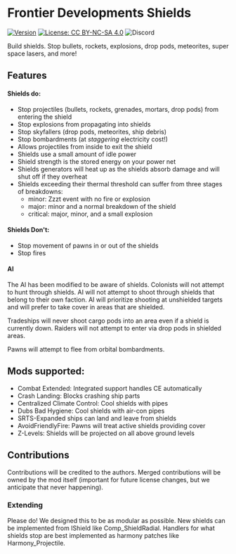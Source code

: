 # Frontier Developments Shields

[![Version](https://img.shields.io/badge/Steam%20Workshop-1.2-green.svg)](https://steamcommunity.com/sharedfiles/filedetails/?id=1210535987)
[![License: CC BY-NC-SA 4.0](https://img.shields.io/badge/License-CC%20BY--NC--SA%204.0-blue.svg)](http://creativecommons.org/licenses/by-nc-sa/4.0/)
![Discord](https://img.shields.io/discord/629305389577666569)

Build shields. Stop bullets, rockets, explosions, drop pods, meteorites, super space lasers, and more!

## Features

#### Shields do:
- Stop projectiles (bullets, rockets, grenades, mortars, drop pods) from entering the shield
- Stop explosions from propagating into shields
- Stop skyfallers (drop pods, meteorites, ship debris)
- Stop bombardments (at *staggering* electricity cost!)
- Allows projectiles from inside to exit the shield
- Shields use a small amount of idle power
- Shield strength is the stored energy on your power net
- Shields generators will heat up as the shields absorb damage and will shut off if they overheat
- Shields exceeding their thermal threshold can suffer from three stages of breakdowns:
  - minor: Zzzt event with no fire or explosion
  - major: minor and a normal breakdown of the shield
  - critical: major, minor, and a small explosion

#### Shields Don't:
- Stop movement of pawns in or out of the shields
- Stop fires

#### AI

The AI has been modified to be aware of shields. Colonists will not attempt to hunt through shields. AI will not attempt
to shoot through shields that belong to their own faction. AI will prioritize shooting at unshielded targets and will 
prefer to take cover in areas that are shielded.

Tradeships will never shoot cargo pods into an area even if a shield is currently down. Raiders will not attempt to 
enter via drop pods in shielded areas.

Pawns will attempt to flee from orbital bombardments.

## Mods supported:
- Combat Extended: Integrated support handles CE automatically
- Crash Landing: Blocks crashing ship parts
- Centralized Climate Control: Cool shields with pipes
- Dubs Bad Hygiene: Cool shields with air-con pipes
- SRTS-Expanded ships can land and leave from shields
- AvoidFriendlyFire: Pawns will treat active shields providing cover
- Z-Levels: Shields will be projected on all above ground levels

## Contributions

Contributions will be credited to the authors. Merged contributions will be owned by the mod itself (important for 
future license changes, but we anticipate that never happening).

### Extending

Please do! We designed this to be as modular as possible. New shields can be implemented from IShield like 
Comp_ShieldRadial. Handlers for what shields stop are best implemented as harmony patches like Harmony_Projectile.
